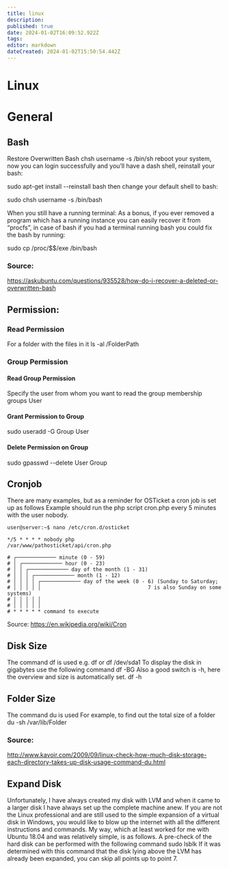 ```yaml
---
title: linux
description: 
published: true
date: 2024-01-02T16:09:52.922Z
tags: 
editor: markdown
dateCreated: 2024-01-02T15:50:54.442Z
---
```


# Linux
# General
## Bash
Restore Overwritten Bash
chsh username -s /bin/sh reboot your system, now you can login successfully and you’ll have a dash shell, reinstall your bash:

sudo apt-get install --reinstall bash then change your default shell to bash:

sudo chsh username -s /bin/bash

When you still have a running terminal: As a bonus, if you ever removed a program which has a running instance you can easily recover it from “procfs”, in case of bash if you had a terminal running bash you could fix the bash by running:

sudo cp /proc/$$/exe /bin/bash

### Source:
https://askubuntu.com/questions/935528/how-do-i-recover-a-deleted-or-overwritten-bash

## Permission:
### Read Permission
For a folder with the files in it
ls -al /FolderPath

### Group Permission
#### Read Group Permission
Specify the user from whom you want to read the group membership
groups User

#### Grant Permission to Group
sudo useradd -G Group User

#### Delete Permission on Group
sudo gpasswd --delete User Group

## Cronjob
There are many examples, but as a reminder for OSTicket a cron job is set up as follows
Example should run the php script cron.php every 5 minutes with the user nobody.
```
user@server:~$ nano /etc/cron.d/osticket 

*/5 * * * * nobody php
/var/www/pathosticket/api/cron.php
```

```
# ┌───────────── minute (0 - 59)
# │ ┌───────────── hour (0 - 23)
# │ │ ┌───────────── day of the month (1 - 31)
# │ │ │ ┌───────────── month (1 - 12)
# │ │ │ │ ┌───────────── day of the week (0 - 6) (Sunday to Saturday;
# │ │ │ │ │                                   7 is also Sunday on some systems)
# │ │ │ │ │
# │ │ │ │ │
# * * * * * command to execute
```

<span class=“mw-headline” id=“bkmrk-quelle%3A-3”>Source:</span>
<a class="external free" href="https://en.wikipedia.org/wiki/Cron" rel="nofollow">https://en.wikipedia.org/wiki/Cron</a>

## Disk Size
The command df is used
e.g. df or df /dev/sda1
To display the disk in gigabytes use the following command
df -BG
Also a good switch is -h, here the overview and size is automatically set.
df -h

## Folder Size
The command du is used
For example, to find out the total size of a folder
du -sh /var/lib/Folder

### Source:
http://www.kavoir.com/2009/09/linux-check-how-much-disk-storage-each-directory-takes-up-disk-usage-command-du.html

## Expand Disk
Unfortunately, I have always created my disk with LVM and when it came to a larger disk I have always set up the complete machine anew.
If you are not the Linux professional and are still used to the simple expansion of a virtual disk in Windows, you would like to blow up the internet with all the different instructions and commands.
My way, which at least worked for me with Ubuntu 18.04 and was relatively simple, is as follows.
A pre-check of the hard disk can be performed with the following command sudo lsblk
If it was determined with this command that the disk lying above the LVM has already been expanded, you can skip all points up to point 7.
